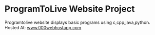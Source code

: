 # ProgramToLive Website Project
Programtolive website displays basic programs using c,cpp,java,python.  
Hosted At: www.000webhostapp.com
